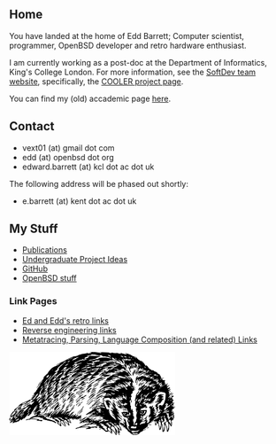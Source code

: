 Home
----

You have landed at the home of Edd Barrett; Computer scientist,
programmer, OpenBSD developer and retro hardware enthusiast.

I am currently working as a post-doc at the Department of Informatics,
King's College London. For more information, see the [SoftDev team
website](http://soft-dev.org/), specifically, the [COOLER project
page](http://soft-dev.org/projects/cooler/).

You can find my (old) accademic page
[here](http://www.cs.kent.ac.uk/people/rpg/eb771/).

Contact
-------

- vext01 (at) gmail dot com
- edd (at) openbsd dot org
- edward.barrett (at) kcl dot ac dot uk

The following address will be phased out shortly:

- e.barrett (at) kent dot ac dot uk

My Stuff
--------

- [Publications](http://www.informatik.uni-trier.de/~ley/pers/hd/b/Barrett:Edd.html)
- [Undergraduate Project Ideas](undergrad-projects-2013.html)
- [GitHub](https://github.com/vext01/)
- [OpenBSD stuff](openbsd.html)

### Link Pages

- [Ed and Edd's retro links](retro.html)
- [Reverse engineering links](reveng.html)
- [Metatracing, Parsing, Language Composition (and related) Links](metatrace.html)

[![A Badger](res/badger.png)](http://openclipart.org/detail/23702/badger-by-papapishu-23702)


